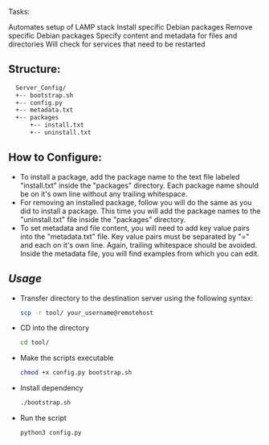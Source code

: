 Tasks:

Automates setup of LAMP stack
Install specific Debian packages
Remove specific Debian packages
Specify content and metadata for files and directories
Will check for services that need to be restarted

## Structure:
``` bash
  Server_Config/
  +-- bootstrap.sh
  +-- config.py
  +-- metadata.txt
  +-- packages
      +-- install.txt
      +-- uninstall.txt
```

## How to Configure:

* To install a package, add the package name to the text file labeled "install.txt" inside the "packages" directory. Each package name should be on it's own line without any trailing whitespace.
* For removing an installed package, follow you will do the same as you did to install a package. This time you will add the package names to the "uninstall.txt" file inside the "packages" directory.
* To set metadata and file content, you will need to add key value pairs into the "metadata.txt" file. Key value pairs must be separated by "=" and each on it's own line. Again, trailing whitespace should be avoided. Inside the metadata file, you will find examples from which you can edit.

## **_Usage_**

* Transfer directory to the destination server using the following syntax:

  ```bash
  scp -r tool/ your_username@remotehost
  ```

* CD into the directory

  ```bash
  cd tool/
  ```

* Make the scripts executable

  ```bash
  chmod +x config.py bootstrap.sh
  ```

* Install dependency

  ```bash
  ./bootstrap.sh
  ```

* Run the script

  ```bash
  python3 config.py
  ```


